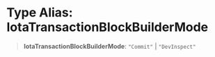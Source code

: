 # Type Alias: IotaTransactionBlockBuilderMode

> **IotaTransactionBlockBuilderMode**: `"Commit"` \| `"DevInspect"`
